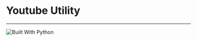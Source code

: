 # Youtube Utility

---

![Built With Python](https://raw.githubusercontent.com/Advik-B/Badges-n--Shit/Images/badges/built/built-with-python.svg)

